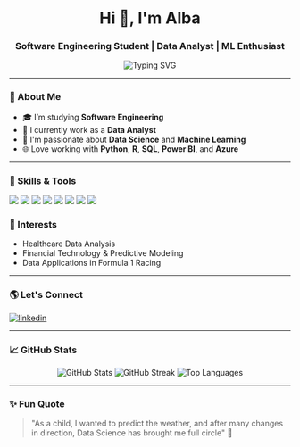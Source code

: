 <h1 align="center">Hi 👋, I'm Alba </h1>
<h3 align="center">Software Engineering Student | Data Analyst | ML Enthusiast</h3>

<p align="center">
  <img src="https://readme-typing-svg.demolab.com?font=Fira+Code&size=22&pause=1000&center=true&vCenter=true&width=435&lines=Software+Engineer+Student;Data+Analyst;Data+Science+Lover;Machine+Learning+Explorer;Python+%7C+R+%7C+SQL+%7C+Azure+%7C+Git" alt="Typing SVG" />
</p>

---

### 🧠 About Me
- 🎓 I’m studying **Software Engineering**
- 💼 I currently work as a **Data Analyst**
- 🔭 I'm passionate about **Data Science** and **Machine Learning**
- 🌐 Love working with **Python**, **R**, **SQL**, **Power BI**, and **Azure**

---

### 🚀 Skills & Tools
<p align="left">
  <img src="https://img.shields.io/badge/Python-3776AB?style=for-the-badge&logo=python&logoColor=white"/>
  <img src="https://img.shields.io/badge/Machine%20Learning-FF6F00?style=for-the-badge&logo=tensorflow&logoColor=white"/>
  <img src="https://img.shields.io/badge/R-276DC3?style=for-the-badge&logo=r&logoColor=white"/>
  <img src="https://img.shields.io/badge/Power%20BI-F2C811?style=for-the-badge&logo=powerbi&logoColor=black"/>
  <img src="https://img.shields.io/badge/Azure-0078D4?style=for-the-badge&logo=microsoftazure&logoColor=white"/>
  <img src="https://img.shields.io/badge/SQL-4479A1?style=for-the-badge&logo=postgresql&logoColor=white"/>
  <img src="https://img.shields.io/badge/Git-F05032?style=for-the-badge&logo=git&logoColor=white"/>
  <img src="https://img.shields.io/badge/Fabric-5C2D91?style=for-the-badge&logo=microsoft&logoColor=white"/>
</p>

### 🎯 Interests
- Healthcare Data Analysis
- Financial Technology & Predictive Modeling
- Data Applications in Formula 1 Racing
---

### 🌎 Let's Connect
<p align="left">
<a href="https://www.linkedin.com/in/alba-s-093242259/" target="blank">
<img align="center" src="https://img.shields.io/badge/LinkedIn-blue?style=for-the-badge&logo=linkedin&logoColor=white" alt="linkedin" />
</a>
</p>

---

### 📈 GitHub Stats
<p align="center">
  <img src="https://github-readme-stats.vercel.app/api?username=katpuccinox&show_icons=true&theme=radical" alt="GitHub Stats" />
  <img src="https://github-readme-streak-stats.herokuapp.com/?user=katpuccinox&theme=radical" alt="GitHub Streak" />
  <img src="https://github-readme-stats.vercel.app/api/top-langs/?username=katpuccinox&layout=compact&theme=radical" alt="Top Languages" />
</p>

---

### ✨ Fun Quote
> "As a child, I wanted to predict the weather, and after many changes in direction, Data Science has brought me full circle" 🚀
